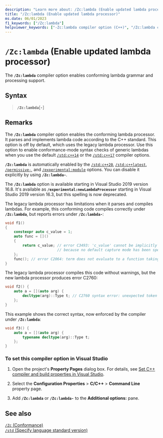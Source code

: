 ```yaml
---
description: "Learn more about: /Zc:lambda (Enable updated lambda processor)"
title: "/Zc:lambda (Enable updated lambda processor)"
ms.date: 06/01/2023
f1_keywords: ["/Zc:lambda"]
helpviewer_keywords: ["-Zc:lambda compiler option (C++)", "/Zc:lambda compiler option (C++)"]
---
```

# `/Zc:lambda` (Enable updated lambda processor)

The **`/Zc:lambda`** compiler option enables conforming lambda grammar and processing support.

## Syntax

> **`/Zc:lambda`**[**`-`**]

## Remarks

The **`/Zc:lambda`** compiler option enables the conforming lambda processor. It parses and implements lambda code according to the C++ standard. This option is off by default, which uses the legacy lambda processor. Use this option to enable conformance-mode syntax checks of generic lambdas when you use the default [`/std:c++14`](std-specify-language-standard-version.md) or the [`/std:c++17`](std-specify-language-standard-version.md) compiler options.

**`/Zc:lambda`** is automatically enabled by the [`/std:c++20`](std-specify-language-standard-version.md), [`/std:c++latest`](std-specify-language-standard-version.md), [`/permissive-`](permissive-standards-conformance.md), and [`/experimental:module`](experimental-module.md) options. You can disable it explicitly by using **`/Zc:lambda-`**.

The **`/Zc:lambda`** option is available starting in Visual Studio 2019 version 16.8. It's available as **`/experimental:newLambdaProcessor`** starting in Visual Studio 2019 version 16.3, but this spelling is now deprecated.

The legacy lambda processor has limitations when it parses and compiles lambdas. For example, this conforming code compiles correctly under **`/Zc:lambda`**, but reports errors under **`/Zc:lambda-`**:

```cpp
void f1() 
{
    constexpr auto c_value = 1;
    auto func = []()
    {
        return c_value; // error C3493: 'c_value' cannot be implicitly captured
                        // because no default capture mode has been specified
    };
    func(); // error C2064: term does not evaluate to a function taking 0 arguments
}
```

The legacy lambda processor compiles this code without warnings, but the new lambda processor produces error C2760:

```cpp
void f2() {
    auto a = [](auto arg) {
        decltype(arg)::Type t; // C2760 syntax error: unexpected token 'identifier', expected ';'
    };
}
```

This example shows the correct syntax, now enforced by the compiler under **`/Zc:lambda`**:

```cpp
void f3() {
    auto a = [](auto arg) {
        typename decltype(arg)::Type t;
    };
}
```

### To set this compiler option in Visual Studio

1. Open the project's **Property Pages** dialog box. For details, see [Set C++ compiler and build properties in Visual Studio](../working-with-project-properties.md).

1. Select the **Configuration Properties** > **C/C++** > **Command Line** property page.

1. Add **`/Zc:lambda`** or **`/Zc:lambda-`** to the **Additional options:** pane.

## See also

[`/Zc` (Conformance)](zc-conformance.md)\
[`/std` (Specify language standard version)](std-specify-language-standard-version.md)
